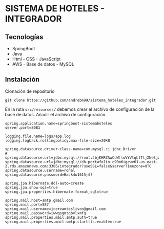 # SISTEMA DE HOTELES - INTEGRADOR 

## Tecnologías

- SpringBoot
- Java
- Html - CSS - JavaScript
- AWS - Base de datos - MySQL

## Instalación

Clonación de repositorio

```git
git clone https://github.com/andrebm99/sistema_hoteles_integrador.git
```

En la ruta `src/resources/` debemos crear el archivo de configuración de la base de datos.
Añadir el archivo de configuración

```application.properties
spring.application.name=springboot-sistemahoteles
server.port=8081

logging.file.name=logs/app.log
logging.logback.rollingpolicy.max-file-size=20KB

spring.datasource.driver-class-name=com.mysql.cj.jdbc.Driver
# spring.datasource.url=jdbc:mysql://root:JbjKHRZAwCuWfluVYVtqbtTljXNeljaZ@metro.proxy.rlwy.net:55790/railway
spring.datasource.url=jdbc:mysql://db-portafolio.c90o6igcwv61.us-east-2.rds.amazonaws.com:3306/integrador?useSSL=false&serverTimezone=UTC
spring.datasource.username=ronal
spring.datasource.password=Hack4u1615;$!

spring.jpa.hibernate.ddl-auto=create
spring.jpa.show-sql=true
spring.jpa.properties.hibernate.format_sql=true

spring.mail.host=smtp.gmail.com
spring.mail.port=587
spring.mail.username=jcervanteslivon@gmail.com
spring.mail.password=iwwgsgntqbvlxmfq
spring.mail.properties.mail.smtp.auth=true
spring.mail.properties.mail.smtp.starttls.enable=true
```